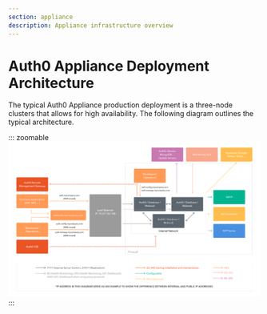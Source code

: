 ```yaml
---
section: appliance
description: Appliance infrastructure overview
---
```

# Auth0 Appliance Deployment Architecture

The typical Auth0 Appliance production deployment is a three-node clusters that allows for high availability. The following diagram outlines the typical architecture.

::: zoomable
![](/media/articles/appliance/overview.svg)
:::
